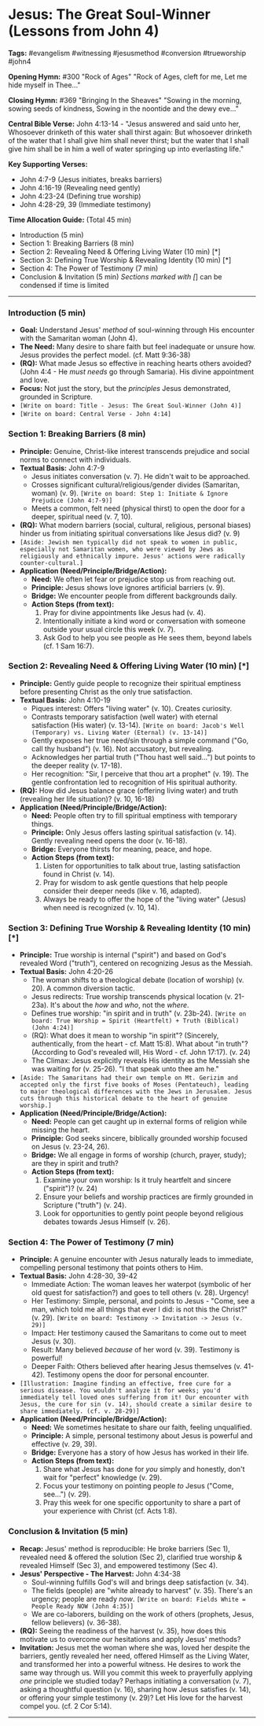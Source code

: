 # Jesus: The Great Soul-Winner (Lessons from John 4)

**Tags:** #evangelism #witnessing #jesusmethod #conversion #trueworship #john4

**Opening Hymn:** #300 "Rock of Ages"
"Rock of Ages, cleft for me, Let me hide myself in Thee..."

**Closing Hymn:** #369 "Bringing In the Sheaves"
"Sowing in the morning, sowing seeds of kindness, Sowing in the noontide and the dewy eve..."

**Central Bible Verse:** John 4:13-14 - "Jesus answered and said unto her, Whosoever drinketh of this water shall thirst again: But whosoever drinketh of the water that I shall give him shall never thirst; but the water that I shall give him shall be in him a well of water springing up into everlasting life."

**Key Supporting Verses:**
*   John 4:7-9 (Jesus initiates, breaks barriers)
*   John 4:16-19 (Revealing need gently)
*   John 4:23-24 (Defining true worship)
*   John 4:28-29, 39 (Immediate testimony)

**Time Allocation Guide:** (Total 45 min)
- Introduction (5 min)
- Section 1: Breaking Barriers (8 min)
- Section 2: Revealing Need & Offering Living Water (10 min) [*]
- Section 3: Defining True Worship & Revealing Identity (10 min) [*]
- Section 4: The Power of Testimony (7 min)
- Conclusion & Invitation (5 min)
*Sections marked with [*] can be condensed if time is limited

---

### Introduction (5 min)
- **Goal:** Understand Jesus' *method* of soul-winning through His encounter with the Samaritan woman (John 4).
- **The Need:** Many desire to share faith but feel inadequate or unsure how. Jesus provides the perfect model. (cf. Matt 9:36-38)
- **(RQ):** What made Jesus so effective in reaching hearts others avoided? (John 4:4 - He *must needs* go through Samaria). His divine appointment and love.
- **Focus:** Not just the story, but the *principles* Jesus demonstrated, grounded in Scripture.
- `[Write on board: Title - Jesus: The Great Soul-Winner (John 4)]`
- `[Write on board: Central Verse - John 4:14]`

### Section 1: Breaking Barriers (8 min)
- **Principle:** Genuine, Christ-like interest transcends prejudice and social norms to connect with individuals.
- **Textual Basis:** John 4:7-9
    - Jesus initiates conversation (v. 7). He didn't wait to be approached.
    - Crosses significant cultural/religious/gender divides (Samaritan, woman) (v. 9). `[Write on board: Step 1: Initiate & Ignore Prejudice (John 4:7-9)]`
    - Meets a common, felt need (physical thirst) to open the door for a deeper, spiritual need (v. 7, 10).
- **(RQ):** What modern barriers (social, cultural, religious, personal biases) hinder us from initiating spiritual conversations like Jesus did? (v. 9)
- `[Aside: Jewish men typically did not speak to women in public, especially not Samaritan women, who were viewed by Jews as religiously and ethnically impure. Jesus' actions were radically counter-cultural.]`
- **Application (Need/Principle/Bridge/Action):**
    - **Need:** We often let fear or prejudice stop us from reaching out.
    - **Principle:** Jesus shows love ignores artificial barriers (v. 9).
    - **Bridge:** We encounter people from different backgrounds daily.
    - **Action Steps (from text):**
        1.  Pray for divine appointments like Jesus had (v. 4).
        2.  Intentionally initiate a kind word or conversation with someone outside your usual circle this week (v. 7).
        3.  Ask God to help you see people as He sees them, beyond labels (cf. 1 Sam 16:7).

### Section 2: Revealing Need & Offering Living Water (10 min) [*]
- **Principle:** Gently guide people to recognize their spiritual emptiness before presenting Christ as the only true satisfaction.
- **Textual Basis:** John 4:10-19
    - Piques interest: Offers "living water" (v. 10). Creates curiosity.
    - Contrasts temporary satisfaction (well water) with eternal satisfaction (His water) (v. 13-14). `[Write on board: Jacob's Well (Temporary) vs. Living Water (Eternal) (v. 13-14)]`
    - Gently exposes her true need/sin through a simple command ("Go, call thy husband") (v. 16). Not accusatory, but revealing.
    - Acknowledges her partial truth ("Thou hast well said...") but points to the deeper reality (v. 17-18).
    - Her recognition: "Sir, I perceive that thou art a prophet" (v. 19). The gentle confrontation led to recognition of His spiritual authority.
- **(RQ):** How did Jesus balance grace (offering living water) and truth (revealing her life situation)? (v. 10, 16-18)
- **Application (Need/Principle/Bridge/Action):**
    - **Need:** People often try to fill spiritual emptiness with temporary things.
    - **Principle:** Only Jesus offers lasting spiritual satisfaction (v. 14). Gently revealing need opens the door (v. 16-18).
    - **Bridge:** Everyone thirsts for meaning, peace, and hope.
    - **Action Steps (from text):**
        1.  Listen for opportunities to talk about true, lasting satisfaction found in Christ (v. 14).
        2.  Pray for wisdom to ask gentle questions that help people consider their deeper needs (like v. 16, adapted).
        3.  Always be ready to offer the hope of the "living water" (Jesus) when need is recognized (v. 10, 14).

### Section 3: Defining True Worship & Revealing Identity (10 min) [*]
- **Principle:** True worship is internal ("spirit") and based on God's revealed Word ("truth"), centered on recognizing Jesus as the Messiah.
- **Textual Basis:** John 4:20-26
    - The woman shifts to a theological debate (location of worship) (v. 20). A common diversion tactic.
    - Jesus redirects: True worship transcends physical location (v. 21-23a). It's about the *how* and *who*, not the *where*.
    - Defines true worship: "in spirit and in truth" (v. 23b-24). `[Write on board: True Worship = Spirit (Heartfelt) + Truth (Biblical) (John 4:24)]`
    - (RQ): What does it mean to worship "in spirit"? (Sincerely, authentically, from the heart - cf. Matt 15:8). What about "in truth"? (According to God's revealed will, His Word - cf. John 17:17). (v. 24)
    - The Climax: Jesus explicitly reveals His identity as the Messiah she was waiting for (v. 25-26). "I that speak unto thee am he."
- `[Aside: The Samaritans had their own temple on Mt. Gerizim and accepted only the first five books of Moses (Pentateuch), leading to major theological differences with the Jews in Jerusalem. Jesus cuts through this historical debate to the heart of genuine worship.]`
- **Application (Need/Principle/Bridge/Action):**
    - **Need:** People can get caught up in external forms of religion while missing the heart.
    - **Principle:** God seeks sincere, biblically grounded worship focused on Jesus (v. 23-24, 26).
    - **Bridge:** We all engage in forms of worship (church, prayer, study); are they in spirit and truth?
    - **Action Steps (from text):**
        1.  Examine your own worship: Is it truly heartfelt and sincere ("spirit")? (v. 24)
        2.  Ensure your beliefs and worship practices are firmly grounded in Scripture ("truth") (v. 24).
        3.  Look for opportunities to gently point people beyond religious debates towards Jesus Himself (v. 26).

### Section 4: The Power of Testimony (7 min)
- **Principle:** A genuine encounter with Jesus naturally leads to immediate, compelling personal testimony that points others to Him.
- **Textual Basis:** John 4:28-30, 39-42
    - Immediate Action: The woman leaves her waterpot (symbolic of her old quest for satisfaction?) and goes to tell others (v. 28). Urgency!
    - Her Testimony: Simple, personal, and points to Jesus - "Come, see a man, which told me all things that ever I did: is not this the Christ?" (v. 29). `[Write on board: Testimony -> Invitation -> Jesus (v. 29)]`
    - Impact: Her testimony caused the Samaritans to come out to meet Jesus (v. 30).
    - Result: Many believed *because* of her word (v. 39). Testimony is powerful!
    - Deeper Faith: Others believed after hearing Jesus themselves (v. 41-42). Testimony opens the door for personal encounter.
- `[Illustration: Imagine finding an effective, free cure for a serious disease. You wouldn't analyze it for weeks; you'd immediately tell loved ones suffering from it! Our encounter with Jesus, the cure for sin (v. 14), should create a similar desire to share immediately. (cf. v. 28-29)]`
- **Application (Need/Principle/Bridge/Action):**
    - **Need:** We sometimes hesitate to share our faith, feeling unqualified.
    - **Principle:** A simple, personal testimony about Jesus is powerful and effective (v. 29, 39).
    - **Bridge:** Everyone has a story of how Jesus has worked in their life.
    - **Action Steps (from text):**
        1.  Share what Jesus has done for *you* simply and honestly, don't wait for "perfect" knowledge (v. 29).
        2.  Focus your testimony on pointing people *to* Jesus ("Come, see...") (v. 29).
        3.  Pray this week for one specific opportunity to share a part of your experience with Christ (cf. Acts 1:8).

### Conclusion & Invitation (5 min)
- **Recap:** Jesus' method is reproducible: He broke barriers (Sec 1), revealed need & offered the solution (Sec 2), clarified true worship & revealed Himself (Sec 3), and empowered testimony (Sec 4).
- **Jesus' Perspective - The Harvest:** John 4:34-38
    - Soul-winning fulfills God's will and brings deep satisfaction (v. 34).
    - The fields (people) are "white already to harvest" (v. 35). There's an urgency; people are ready *now*. `[Write on board: Fields White = People Ready NOW (John 4:35)]`
    - We are co-laborers, building on the work of others (prophets, Jesus, fellow believers) (v. 36-38).
- **(RQ):** Seeing the readiness of the harvest (v. 35), how does this motivate us to overcome our hesitations and apply Jesus' methods?
- **Invitation:** Jesus met the woman where she was, loved her despite the barriers, gently revealed her need, offered Himself as the Living Water, and transformed her into a powerful witness. He desires to work the same way through us. Will you commit this week to prayerfully applying *one* principle we studied today? Perhaps initiating a conversation (v. 7), asking a thoughtful question (v. 16), sharing how Jesus satisfies (v. 14), or offering your simple testimony (v. 29)? Let His love for the harvest compel you. (cf. 2 Cor 5:14).

---